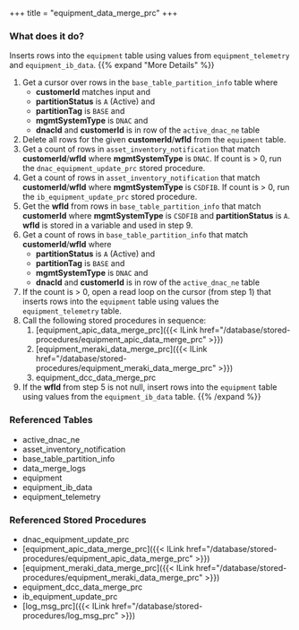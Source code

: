 +++
title = "equipment_data_merge_prc"
+++

### What does it do?
Inserts rows into the `equipment` table using values from `equipment_telemetry` and `equipment_ib_data`.
{{% expand "More Details" %}}
1. Get a cursor over rows in the `base_table_partition_info` table where
   - **customerId** matches input and
   - **partitionStatus** is `A` (Active) and
   - **partitionTag** is `BASE` and
   - **mgmtSystemType** is `DNAC` and
   - **dnacId** and **customerId** is in row of the `active_dnac_ne` table
2. Delete all rows for the given **customerId**/**wfId** from the `equipment` table.
3. Get a count of rows in `asset_inventory_notification` that match **customerId**/**wfId** where **mgmtSystemType** is `DNAC`. If count is > 0, run the `dnac_equipment_update_prc` stored procedure.
4. Get a count of rows in `asset_inventory_notification` that match **customerId**/**wfId** where **mgmtSystemType** is `CSDFIB`. If count is > 0, run the `ib_equipment_update_prc` stored procedure.
5. Get the **wfId** from rows in `base_table_partition_info` that match **customerId** where **mgmtSystemType** is `CSDFIB` and **partitionStatus** is `A`. **wfId** is stored in a variable and used in step 9.
6. Get a count of rows in `base_table_partition_info` that match **customerId**/**wfId** where
   - **partitionStatus** is `A` (Active) and
   - **partitionTag** is `BASE` and
   - **mgmtSystemType** is `DNAC` and
   - **dnacId** and **customerId** is in row of the `active_dnac_ne` table
7. If the count is > 0, open a read loop on the cursor (from step 1) that inserts rows into the `equipment` table using values the `equipment_telemetry` table.
8. Call the following stored procedures in sequence:
   1. [equipment_apic_data_merge_prc]({{< ILink href="/database/stored-procedures/equipment_apic_data_merge_prc" >}})
   2. [equipment_meraki_data_merge_prc]({{< ILink href="/database/stored-procedures/equipment_meraki_data_merge_prc" >}})
   2. equipment_dcc_data_merge_prc
9. If the **wfId** from step 5 is not null, insert rows into the `equipment` table using values from the `equipment_ib_data` table.
{{% /expand %}}

### Referenced Tables
- active_dnac_ne
- asset_inventory_notification
- base_table_partition_info
- data_merge_logs
- equipment
- equipment_ib_data
- equipment_telemetry

### Referenced Stored Procedures
- dnac_equipment_update_prc
- [equipment_apic_data_merge_prc]({{< ILink href="/database/stored-procedures/equipment_apic_data_merge_prc" >}})
- [equipment_meraki_data_merge_prc]({{< ILink href="/database/stored-procedures/equipment_meraki_data_merge_prc" >}})
- equipment_dcc_data_merge_prc
- ib_equipment_update_prc
- [log_msg_prc]({{< ILink href="/database/stored-procedures/log_msg_prc" >}})
